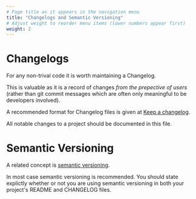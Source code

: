 ```yaml
---
# Page title as it appears in the navigation menu
title: "Changelogs and Semantic Versioning"
# Adjust weight to reorder menu items (lower numbers appear first)
weight: 2
---
```


# Changelogs

For any non-trival code it is worth maintaining a Changelog.

This is valuable as it is a record of changes _from the prepective of users_ (rather than git commit messages which are often only meaningful to be developers involved).

A recommended format for Changelog files is given at 
[Keep a changelog](https://keepachangelog.com).

All notable changes to a project should be documented in this file.


# Semantic Versioning

A related concept is [semantic versioning](https://semver.org/spec/v2.0.0.html).

In most case semantic versioning is recommended. You should state explictly whether or not you are using semantic versioning in both your project's README and CHANGELOG files.
